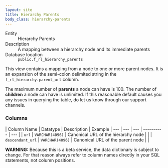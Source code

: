 ```yaml
---
layout: site
title: Hierarchy Parents
body_class: hierarchy-parents
---
```


<dl>
  <dt>Entity</dt>
  <dd>Hierarchy Parents</dd>

  <dt>Description</dt>
  <dd>A mapping between a hierarchy node and its immediate parents</dd>

  <dt>Database location</dt>
  <dd><code>public.f_rl_hierarchy_parents</code></dd>
</dl>

This view contains a mapping from a node to one or more parent nodes.  It is an expansion of the semi-colon delimited string in the `f_rl_hierarchy.parent_url` column.

The maximum number of __parents__ a node can have is 100. The number of __children__ a node can have is unlimited. If this reasonable default causes you any issues in querying the table, do let us know through our support channels.

### Columns

| Column Name | Datatype | Description  | Example
| --- | --- | --- | ---------- | --- |
| `url` | `VARCHAR(4096)` | Canonical URL of the hierarchy node |  |
| `descendant_url` | `VARCHAR(4096)` | Canonical URL of the parent node  |  |

**WARNING:** Because this is a beta service, the data dictionary is subject to change. For that reason always refer to column names directly in your SQL statements, not column positions.
